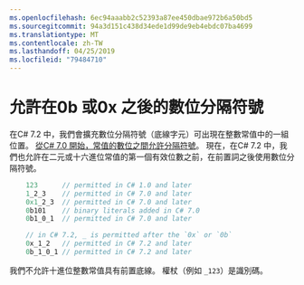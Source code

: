 ```yaml
---
ms.openlocfilehash: 6ec94aaabb2c52393a87ee450dbae972b6a50bd5
ms.sourcegitcommit: 94a3d151c438d34ede1d99de9eb4ebdc07ba4699
ms.translationtype: MT
ms.contentlocale: zh-TW
ms.lasthandoff: 04/25/2019
ms.locfileid: "79484710"
---
```

# <a name="allow-digit-separator-after-0b-or-0x"></a>允許在0b 或0x 之後的數位分隔符號

在C# 7.2 中，我們會擴充數位分隔符號（底線字元）可出現在整數常值中的一組位置。 [從C# 7.0 開始，常值的數位之間允許分隔符號](../csharp-7.0/digit-separators.md)。 現在，在C# 7.2 中，我們也允許在二元或十六進位常值的第一個有效位數之前，在前置詞之後使用數位分隔符號。

```csharp
    123      // permitted in C# 1.0 and later
    1_2_3    // permitted in C# 7.0 and later
    0x1_2_3  // permitted in C# 7.0 and later
    0b101    // binary literals added in C# 7.0
    0b1_0_1  // permitted in C# 7.0 and later

    // in C# 7.2, _ is permitted after the `0x` or `0b`
    0x_1_2   // permitted in C# 7.2 and later
    0b_1_0_1 // permitted in C# 7.2 and later
```

我們不允許十進位整數常值具有前置底線。 權杖（例如 `_123`）是識別碼。
